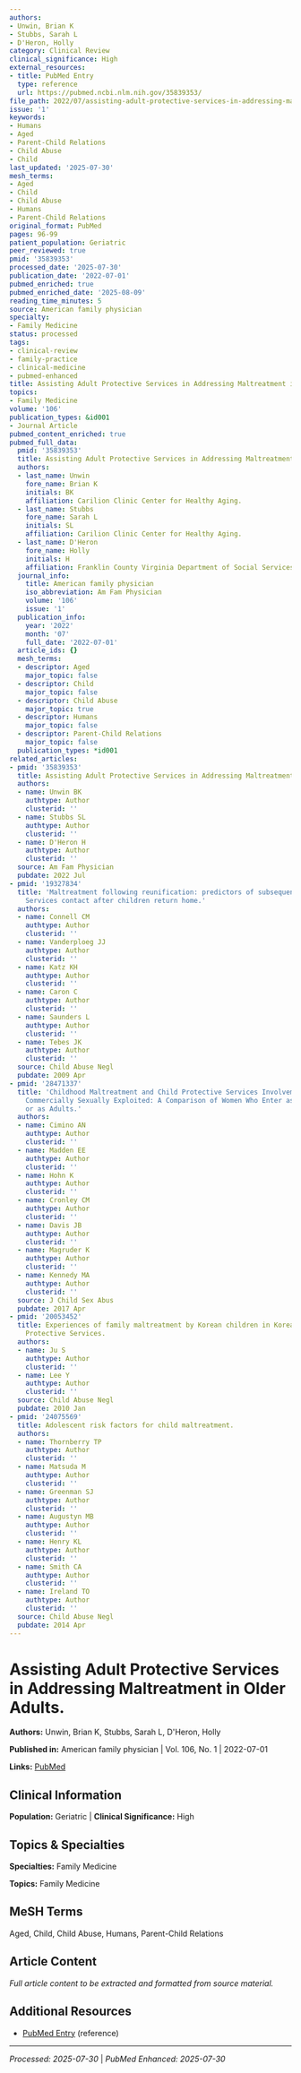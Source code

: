 ```yaml
---
authors:
- Unwin, Brian K
- Stubbs, Sarah L
- D'Heron, Holly
category: Clinical Review
clinical_significance: High
external_resources:
- title: PubMed Entry
  type: reference
  url: https://pubmed.ncbi.nlm.nih.gov/35839353/
file_path: 2022/07/assisting-adult-protective-services-in-addressing-maltreatme.md
issue: '1'
keywords:
- Humans
- Aged
- Parent-Child Relations
- Child Abuse
- Child
last_updated: '2025-07-30'
mesh_terms:
- Aged
- Child
- Child Abuse
- Humans
- Parent-Child Relations
original_format: PubMed
pages: 96-99
patient_population: Geriatric
peer_reviewed: true
pmid: '35839353'
processed_date: '2025-07-30'
publication_date: '2022-07-01'
pubmed_enriched: true
pubmed_enriched_date: '2025-08-09'
reading_time_minutes: 5
source: American family physician
specialty:
- Family Medicine
status: processed
tags:
- clinical-review
- family-practice
- clinical-medicine
- pubmed-enhanced
title: Assisting Adult Protective Services in Addressing Maltreatment in Older Adults.
topics:
- Family Medicine
volume: '106'
publication_types: &id001
- Journal Article
pubmed_content_enriched: true
pubmed_full_data:
  pmid: '35839353'
  title: Assisting Adult Protective Services in Addressing Maltreatment in Older Adults.
  authors:
  - last_name: Unwin
    fore_name: Brian K
    initials: BK
    affiliation: Carilion Clinic Center for Healthy Aging.
  - last_name: Stubbs
    fore_name: Sarah L
    initials: SL
    affiliation: Carilion Clinic Center for Healthy Aging.
  - last_name: D'Heron
    fore_name: Holly
    initials: H
    affiliation: Franklin County Virginia Department of Social Services.
  journal_info:
    title: American family physician
    iso_abbreviation: Am Fam Physician
    volume: '106'
    issue: '1'
  publication_info:
    year: '2022'
    month: '07'
    full_date: '2022-07-01'
  article_ids: {}
  mesh_terms:
  - descriptor: Aged
    major_topic: false
  - descriptor: Child
    major_topic: false
  - descriptor: Child Abuse
    major_topic: true
  - descriptor: Humans
    major_topic: false
  - descriptor: Parent-Child Relations
    major_topic: false
  publication_types: *id001
related_articles:
- pmid: '35839353'
  title: Assisting Adult Protective Services in Addressing Maltreatment in Older Adults.
  authors:
  - name: Unwin BK
    authtype: Author
    clusterid: ''
  - name: Stubbs SL
    authtype: Author
    clusterid: ''
  - name: D'Heron H
    authtype: Author
    clusterid: ''
  source: Am Fam Physician
  pubdate: 2022 Jul
- pmid: '19327834'
  title: 'Maltreatment following reunification: predictors of subsequent Child Protective
    Services contact after children return home.'
  authors:
  - name: Connell CM
    authtype: Author
    clusterid: ''
  - name: Vanderploeg JJ
    authtype: Author
    clusterid: ''
  - name: Katz KH
    authtype: Author
    clusterid: ''
  - name: Caron C
    authtype: Author
    clusterid: ''
  - name: Saunders L
    authtype: Author
    clusterid: ''
  - name: Tebes JK
    authtype: Author
    clusterid: ''
  source: Child Abuse Negl
  pubdate: 2009 Apr
- pmid: '28471337'
  title: 'Childhood Maltreatment and Child Protective Services Involvement Among the
    Commercially Sexually Exploited: A Comparison of Women Who Enter as Juveniles
    or as Adults.'
  authors:
  - name: Cimino AN
    authtype: Author
    clusterid: ''
  - name: Madden EE
    authtype: Author
    clusterid: ''
  - name: Hohn K
    authtype: Author
    clusterid: ''
  - name: Cronley CM
    authtype: Author
    clusterid: ''
  - name: Davis JB
    authtype: Author
    clusterid: ''
  - name: Magruder K
    authtype: Author
    clusterid: ''
  - name: Kennedy MA
    authtype: Author
    clusterid: ''
  source: J Child Sex Abus
  pubdate: 2017 Apr
- pmid: '20053452'
  title: Experiences of family maltreatment by Korean children in Korean National
    Protective Services.
  authors:
  - name: Ju S
    authtype: Author
    clusterid: ''
  - name: Lee Y
    authtype: Author
    clusterid: ''
  source: Child Abuse Negl
  pubdate: 2010 Jan
- pmid: '24075569'
  title: Adolescent risk factors for child maltreatment.
  authors:
  - name: Thornberry TP
    authtype: Author
    clusterid: ''
  - name: Matsuda M
    authtype: Author
    clusterid: ''
  - name: Greenman SJ
    authtype: Author
    clusterid: ''
  - name: Augustyn MB
    authtype: Author
    clusterid: ''
  - name: Henry KL
    authtype: Author
    clusterid: ''
  - name: Smith CA
    authtype: Author
    clusterid: ''
  - name: Ireland TO
    authtype: Author
    clusterid: ''
  source: Child Abuse Negl
  pubdate: 2014 Apr
---
```


# Assisting Adult Protective Services in Addressing Maltreatment in Older Adults.

**Authors:** Unwin, Brian K, Stubbs, Sarah L, D'Heron, Holly

**Published in:** American family physician | Vol. 106, No. 1 | 2022-07-01

**Links:** [PubMed](https://pubmed.ncbi.nlm.nih.gov/35839353/)

## Clinical Information

**Population:** Geriatric | **Clinical Significance:** High

## Topics & Specialties

**Specialties:** Family Medicine

**Topics:** Family Medicine

## MeSH Terms

Aged, Child, Child Abuse, Humans, Parent-Child Relations

## Article Content

*Full article content to be extracted and formatted from source material.*

## Additional Resources

- [PubMed Entry](https://pubmed.ncbi.nlm.nih.gov/35839353/) (reference)

---

*Processed: 2025-07-30* | *PubMed Enhanced: 2025-07-30*
